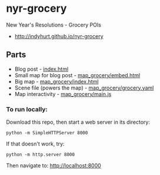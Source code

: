 # nyr-grocery
New Year's Resolutions - Grocery POIs

* http://indyhurt.github.io/nyr-grocery

## Parts

* Blog post - [index.html](index.html)
* Small map for blog post - [map_grocery/embed.html](map/embed.html)
* Big map - [map_grocery/index.html](map_grocery/index.html)
* Scene file (powers the map) - [map_grocery/grocery.yaml](map_grocery/grocery.yaml#L697-L761)
* Map interactivity - [map_grocery/main.js](map/main.js)


### To run locally:

Download this repo, then start a web server in its directory:

    python -m SimpleHTTPServer 8000
    
If that doesn't work, try:

    python -m http.server 8000
    
Then navigate to: [http://localhost:8000](http://localhost:8000)
